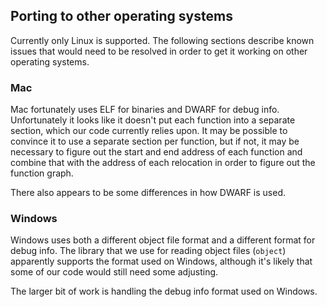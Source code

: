 ## Porting to other operating systems

Currently only Linux is supported. The following sections describe known issues that would need to
be resolved in order to get it working on other operating systems.

### Mac

Mac fortunately uses ELF for binaries and DWARF for debug info. Unfortunately it looks like it
doesn't put each function into a separate section, which our code currently relies upon. It may be
possible to convince it to use a separate section per function, but if not, it may be necessary to
figure out the start and end address of each function and combine that with the address of each
relocation in order to figure out the function graph.

There also appears to be some differences in how DWARF is used.

### Windows

Windows uses both a different object file format and a different format for debug info. The library
that we use for reading object files (`object`) apparently supports the format used on Windows,
although it's likely that some of our code would still need some adjusting.

The larger bit of work is handling the debug info format used on Windows.
